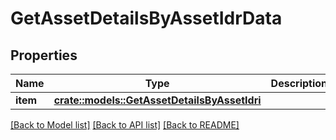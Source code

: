 # GetAssetDetailsByAssetIdrData

## Properties

Name | Type | Description | Notes
------------ | ------------- | ------------- | -------------
**item** | [**crate::models::GetAssetDetailsByAssetIdri**](GetAssetDetailsByAssetIDRI.md) |  | 

[[Back to Model list]](../README.md#documentation-for-models) [[Back to API list]](../README.md#documentation-for-api-endpoints) [[Back to README]](../README.md)



